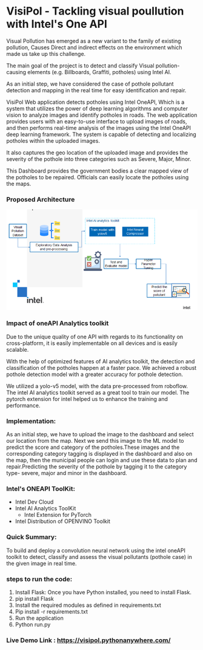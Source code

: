 # VisiPol - Tackling visual poullution with Intel's One API

 Visual Pollution has emerged as a new variant to the family of existing pollution, Causes Direct and indirect effects on the environment which made us take up this challenge.

The main goal of the project is to detect and classify Visual pollution-causing elements (e.g. Billboards, Graffiti, potholes) using Intel AI.

As an initial step, we have considered the case of pothole pollutant detection and mapping in the real time for easy identification and repair.

VisiPol Web application detects potholes using Intel OneAPI, Which is a system that utilizes the power of deep learning algorithms and computer vision to analyze images and identify potholes in roads. The web application provides users with an easy-to-use interface to upload images of roads, and then performs real-time analysis of the images using the Intel OneAPI deep learning framework. The system is capable of detecting and localizing potholes within the uploaded images.

It also captures the geo location of the uploaded image and provides the severity of the pothole into three categories such as Severe, Major, Minor. 

This Dashboard provides the government bodies a clear mapped view of the potholes to be repaired. Officials can easily locate the potholes using the maps.

### Proposed Architecture

![Logo](./images/arch.png)


### Impact of oneAPI Analytics toolkit

Due to the unique quality of one API with regards to its functionality on cross-platform, it is easily implementable on all devices and is easily scalable.
 
With the help of optimized features of AI analytics toolkit, the detection and classification of the potholes happen at a faster pace. We achieved a robust pothole detection model with a greater accuracy for pothole detection.

We utilized a yolo-v5 model, with the data pre-processed from roboflow. The intel AI analytics toolkit served as a great tool to train our model. The pytorch extension for intel helped us to enhance the training and performance.


### Implementation:

As an initial step, we have to upload the image to the dashboard and select our location from the map. Next we send this image to the ML model to predict the score and category of the potholes.These images and the corresponding category tagging is displayed in the dashboard and also on the map, then the municipal people can login and use these data to plan and repair.Predicting the severity of the pothole by tagging it to the category type- severe, major and minor in the dashboard.

### Intel's ONEAPI ToolKit: 
 - Intel Dev Cloud
 - Intel AI Analytics ToolKit
   - Intel Extension for PyTorch
 - Intel Distribution of OPENVINO Toolkit

### Quick Summary: 

To build and deploy a convolution neural network using the intel oneAPI toolkit to detect, classify and assess the visual pollutants (pothole case) in the given image in real time.

### steps to run the code:

1. Install Flask: Once you have Python installed, you need to install Flask.
2. pip install Flask
3. Install the required modules as defined in requirements.txt
4. Pip install -r requirements.txt
5. Run the application
6. Python run.py

### Live Demo Link : https://visipol.pythonanywhere.com/
